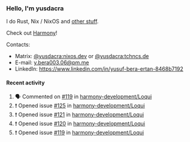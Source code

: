 ### Hello, I'm yusdacra

I do Rust, Nix / NixOS and [other stuff](https://yusdacra.gitlab.io/about).

Check out [Harmony](https://github.com/harmony-development)!

Contacts:
- Matrix: [@yusdacra:nixos.dev](https://matrix.to/#/@yusdacra:nixos.dev) or [@yusdacra:tchncs.de](https://matrix.to/#/@yusdacra:tchncs.de)
- E-mail: y.bera003.06@pm.me
- LinkedIn: https://www.linkedin.com/in/yusuf-bera-ertan-8468b7192

#### Recent activity

<!--START_SECTION:activity-->
1. 🗣 Commented on [#119](https://github.com/harmony-development/Loqui/issues/119) in [harmony-development/Loqui](https://github.com/harmony-development/Loqui)
2. ❗️ Opened issue [#125](https://github.com/harmony-development/Loqui/issues/125) in [harmony-development/Loqui](https://github.com/harmony-development/Loqui)
3. ❗️ Opened issue [#121](https://github.com/harmony-development/Loqui/issues/121) in [harmony-development/Loqui](https://github.com/harmony-development/Loqui)
4. ❗️ Opened issue [#120](https://github.com/harmony-development/Loqui/issues/120) in [harmony-development/Loqui](https://github.com/harmony-development/Loqui)
5. ❗️ Opened issue [#119](https://github.com/harmony-development/Loqui/issues/119) in [harmony-development/Loqui](https://github.com/harmony-development/Loqui)
<!--END_SECTION:activity-->
